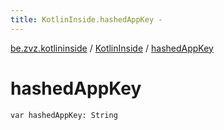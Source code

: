 ```yaml
---
title: KotlinInside.hashedAppKey - 
---
```


[be.zvz.kotlininside](../index.html) / [KotlinInside](index.html) / [hashedAppKey](./hashed-app-key.html)

# hashedAppKey

`var hashedAppKey: String`